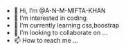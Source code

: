 - 👋 Hi, I’m @A-N-M-MIFTA-KHAN
- 👀 I’m interested in coding
- 🌱 I’m currently learning css,boostrap
- 💞️ I’m looking to collaborate on ...
- 📫 How to reach me ...

<!---
A-N-M-MIFTA-KHAN/A-N-M-MIFTA-KHAN is a ✨ special ✨ repository because its `README.md` (this file) appears on your GitHub profile.
You can click the Preview link to take a look at your changes.
--->
